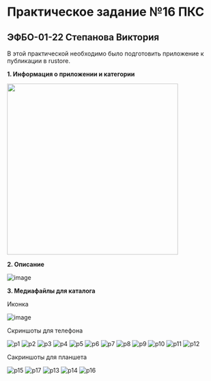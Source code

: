 # Практическое задание №16 ПКС
## ЭФБО-01-22 Степанова Виктория

В этой практической необходимо было подготовить приложение к публикации в rustore.

**1. Информация о приложении и категории**

<img src="https://github.com/user-attachments/assets/039ceb12-097e-4f01-9a68-a3ef78a42f4e" width="400">


**2. Описание**

![image](https://github.com/user-attachments/assets/9ac4ee75-d26c-412e-89e0-6a6db4075a30)

**3. Медиафайлы для каталога**

Иконка

![image](https://github.com/user-attachments/assets/0aa4e247-802e-4052-b426-3521ef39f000)

Скриншоты для телефона

![p1](https://github.com/user-attachments/assets/e5d830ad-1452-4a45-a2fe-904cda421ec7)
![p2](https://github.com/user-attachments/assets/4905d872-4a1c-4e70-aafc-8d7776a20547)
![p3](https://github.com/user-attachments/assets/f89fc5d0-b076-4579-bb41-4193c8919c80)
![p4](https://github.com/user-attachments/assets/68751444-d8ba-4f8b-93bd-edaff66a9bc5)
![p5](https://github.com/user-attachments/assets/75f64591-bdef-4269-8dc0-b53b9a2d7486)
![p6](https://github.com/user-attachments/assets/f884e458-b3f5-467e-8fa3-87cc6def682c)
![p7](https://github.com/user-attachments/assets/8af7870d-a2e2-41f6-aa5e-63727c3b765d)
![p8](https://github.com/user-attachments/assets/62480f40-8b34-4b15-8332-408b5fa31c77)
![p9](https://github.com/user-attachments/assets/a0b7677a-f5c9-49a2-a202-d0051824f7e7)
![p10](https://github.com/user-attachments/assets/e46789ee-aea0-4afc-8295-837bd5ad9a3a)
![p11](https://github.com/user-attachments/assets/5c39e272-68f7-45db-8c07-4105dcd9967a)
![p12](https://github.com/user-attachments/assets/53aa9491-405b-4b49-af45-ca554cb70310)

Сакриншоты для планшета

![p15](https://github.com/user-attachments/assets/3e580296-f878-4a78-9bfd-0deca5e2d581)
![p17](https://github.com/user-attachments/assets/4f0b6b53-fa70-46d4-8854-7bbcd7a360cb)
![p13](https://github.com/user-attachments/assets/b1d63284-74c6-4d40-b07e-37ec2b07a195)
![p14](https://github.com/user-attachments/assets/a1dc9077-fe13-45ee-83c0-c6869a76e765)
![p16](https://github.com/user-attachments/assets/45d85d77-0094-4aa1-a60e-9e43255f3a1a)
